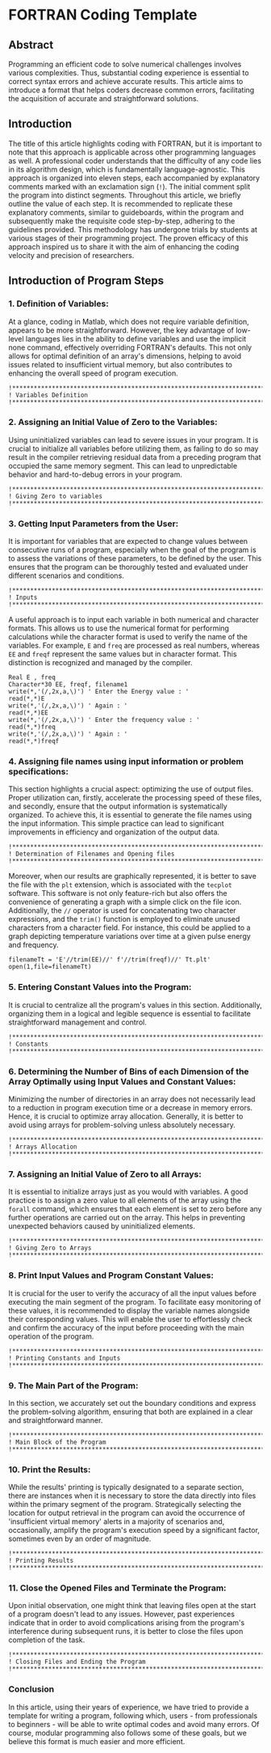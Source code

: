 # FORTRAN Coding Template

## Abstract
Programming an efficient code to solve numerical challenges involves various complexities. Thus, substantial coding experience is essential to correct syntax errors and achieve accurate results. This article aims to introduce a format that helps coders decrease common errors, facilitating the acquisition of accurate and straightforward solutions.

## Introduction
The title of this article highlights coding with FORTRAN, but it is important to note that this approach is applicable across other programming languages as well. A professional coder understands that the difficulty of any code lies in its algorithm design, which is fundamentally language-agnostic. This approach is organized into eleven steps, each accompanied by explanatory comments marked with an exclamation sign (`!`). The initial comment split the program into distinct segments. Throughout this article, we briefly outline the value of each step. It is recommended to replicate these explanatory comments, similar to guideboards, within the program and subsequently make the requisite code step-by-step, adhering to the guidelines provided. This methodology has undergone trials by students at various stages of their programming project. The proven efficacy of this approach inspired us to share it with the aim of enhancing the coding velocity and precision of researchers.

## Introduction of Program Steps

### 1. Definition of Variables:
At a glance, coding in Matlab, which does not require variable definition, appears to be more straightforward. However, the key advantage of low-level languages lies in the ability to define variables and use the implicit none command, effectively overriding FORTRAN's defaults. This not only allows for optimal definition of an array's dimensions, helping to avoid issues related to insufficient virtual memory, but also contributes to enhancing the overall speed of program execution.

```
!******************************************************************************************
! Variables Definition
!******************************************************************************************
```

### 2. Assigning an Initial Value of Zero to the Variables:
Using uninitialized variables can lead to severe issues in your program. It is crucial to initialize all variables before utilizing them, as failing to do so may result in the compiler retrieving residual data from a preceding program that occupied the same memory segment. This can lead to unpredictable behavior and hard-to-debug errors in your program.

```
!******************************************************************************************
! Giving Zero to variables
!******************************************************************************************
```

### 3. Getting Input Parameters from the User:
It is important for variables that are expected to change values between consecutive runs of a program, especially when the goal of the program is to assess the variations of these parameters, to be defined by the user. This ensures that the program can be thoroughly tested and evaluated under different scenarios and conditions.

```
!******************************************************************************************
! Inputs
!******************************************************************************************
```

A useful approach is to input each variable in both numerical and character formats. This allows us to use the numerical format for performing calculations while the character format is used to verify the name of the variables. For example, `E` and `freq` are processed as real numbers, whereas `EE` and `freqf` represent the same values but in character format. This distinction is recognized and managed by the compiler.

```
Real E , freq
Character*30 EE, freqf, filename1
write(*,'(/,2x,a,\)') ' Enter the Energy value : '
read(*,*)E
write(*,'(/,2x,a,\)') ' Again : '
read(*,*)EE
write(*,'(/,2x,a,\)') ' Enter the frequency value : '
read(*,*)freq
write(*,'(/,2x,a,\)') ' Again : '
read(*,*)freqf
```

### 4. Assigning file names using input information or problem specifications:
This section highlights a crucial aspect: optimizing the use of output files. Proper utilization can, firstly, accelerate the processing speed of these files, and secondly, ensure that the output information is systematically organized. To achieve this, it is essential to generate the file names using the input information. This simple practice can lead to significant improvements in efficiency and organization of the output data.

```
!******************************************************************************************
! Determination of Filenames and Opening files
!******************************************************************************************
```

Moreover, when our results are graphically represented, it is better to save the file with the `plt` extension, which is associated with the `tecplot` software. This software is not only feature-rich but also offers the convenience of generating a graph with a simple click on the file icon. Additionally, the `//` operator is used for concatenating two character expressions, and the `trim()` function is employed to eliminate unused characters from a character field. For instance, this could be applied to a graph depicting temperature variations over time at a given pulse energy and frequency.

```
filenameTt = 'E'//trim(EE)//' f'//trim(freqf)//' Tt.plt'
open(1,file=filenameTt)
```

### 5. Entering Constant Values into the Program:
It is crucial to centralize all the program's values in this section. Additionally, organizing them in a logical and legible sequence is essential to facilitate straightforward management and control.

```
!******************************************************************************************
! Constants
!******************************************************************************************
```

### 6. Determining the Number of Bins of each Dimension of the Array Optimally using Input Values and Constant Values:
Minimizing the number of directories in an array does not necessarily lead to a reduction in program execution time or a decrease in memory errors. Hence, it is crucial to optimize array allocation. Generally, it is better to avoid using arrays for problem-solving unless absolutely necessary.

```
!******************************************************************************************
! Arrays Allocation
!******************************************************************************************
```

### 7. Assigning an Initial Value of Zero to all Arrays:
It is essential to initialize arrays just as you would with variables. A good practice is to assign a zero value to all elements of the array using the `forall` command, which ensures that each element is set to zero before any further operations are carried out on the array. This helps in preventing unexpected behaviors caused by uninitialized elements.

```
!******************************************************************************************
! Giving Zero to Arrays
!******************************************************************************************
```

### 8. Print Input Values and Program Constant Values:
It is crucial for the user to verify the accuracy of all the input values before executing the main segment of the program. To facilitate easy monitoring of these values, it is recommended to display the variable names alongside their corresponding values. This will enable the user to effortlessly check and confirm the accuracy of the input before proceeding with the main operation of the program.

```
!******************************************************************************************
! Printing Constants and Inputs
!******************************************************************************************
```

### 9. The Main Part of the Program:
In this section, we accurately set out the boundary conditions and express the problem-solving algorithm, ensuring that both are explained in a clear and straightforward manner.

```
!******************************************************************************************
! Main Block of the Program
!******************************************************************************************
```

### 10. Print the Results:
While the results' printing is typically designated to a separate section, there are instances when it is necessary to store the data directly into files within the primary segment of the program. Strategically selecting the location for output retrieval in the program can avoid the occurrence of 'insufficient virtual memory' alerts in a majority of scenarios and, occasionally, amplify the program's execution speed by a significant factor, sometimes even by an order of magnitude.

```
!******************************************************************************************
! Printing Results
!******************************************************************************************
```

### 11. Close the Opened Files and Terminate the Program:
Upon initial observation, one might think that leaving files open at the start of a program doesn't lead to any issues. However, past experiences indicate that in order to avoid complications arising from the program's interference during subsequent runs, it is better to close the files upon completion of the task.

```
!******************************************************************************************
! Closing Files and Ending the Program
!******************************************************************************************
```

### Conclusion
In this article, using their years of experience, we have tried to provide a template for writing a program, following which, users - from professionals to beginners - will be able to write optimal codes and avoid many errors. Of course, modular programming also follows some of these goals, but we believe this format is much easier and more efficient.
